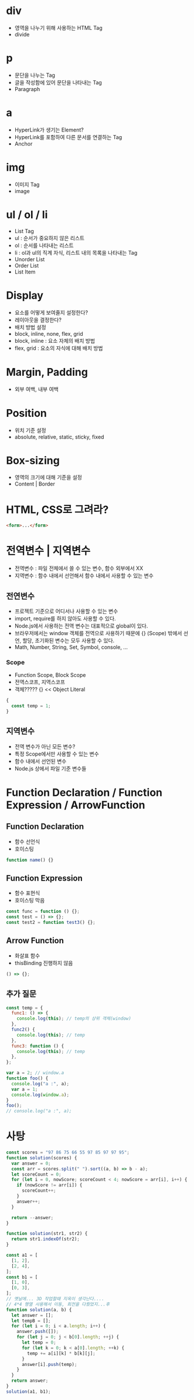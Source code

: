 # div

- 영역을 나누기 위해 사용하는 HTML Tag
- divide

# p

- 문단을 나누는 Tag
- 글을 작성함에 있어 문단을 나타내는 Tag
- Paragraph

# a

- HyperLink가 생기는 Element?
- HyperLink를 포함하여 다른 문서를 연결하는 Tag
- Anchor

# img

- 이미지 Tag
- image

# ul / ol / li

- List Tag
- ul : 순서가 중요하지 않은 리스트
- ol : 순서를 나타내는 리스트
- li : ol과 ul의 직계 자식, 리스트 내의 목록을 나타내는 Tag
- Unorder List
- Order List
- List Item

# Display

- 요소를 어떻게 보여줄지 설정한다?
- 레이아웃을 결정한다?
- 배치 방법 설정
- block, inline, none, flex, grid
- block, inline : 요소 자체의 배치 방법
- flex, grid : 요소의 자식에 대해 배치 방법

# Margin, Padding

- 외부 여백, 내부 여백

# Position

- 위치 기준 설정
- absolute, relative, static, sticky, fixed

# Box-sizing

- 영역의 크기에 대해 기준을 설정
- Content | Border

# HTML, CSS로 그려라?

```html
<form>...</form>
```

# 전역변수 | 지역변수

- 전역변수 : 파일 전체에서 쓸 수 있는 변수, 함수 외부에서 XX
- 지역변수 : 함수 내에서 선언해서 함수 내에서 사용할 수 있는 변수

## 전연변수

- 프로젝트 기준으로 어디서나 사용할 수 있는 변수
- import, require를 하지 않아도 사용할 수 있다.
- Node.js에서 사용하는 전역 변수는 대표적으로 global이 있다.
- 브라우저에서는 window 객체를 전역으로 사용하기 때문에 {} (Scope) 밖에서 선언, 할당, 초기화된 변수는 모두 사용할 수 있다.
- Math, Number, String, Set, Symbol, console, ...

### Scope

- Function Scope, Block Scope
- 전역스코프, 지역스코프
- 객체????? {} << Object Literal

```js
{
  const temp = 1;
}
```

## 지역변수

- 전역 변수가 아닌 모든 변수?
- 특정 Scope에서만 사용할 수 있는 변수
- 함수 내에서 선언된 변수
- Node.js 상에서 파일 기준 변수들

# Function Declaration / Function Expression / ArrowFunction

## Function Declaration

- 함수 선언식
- 호이스팅

```js
function name() {}
```

## Function Expression

- 함수 표현식
- 호이스팅 막음

```js
const func = function () {};
const test = () => {};
const test2 = function test3() {};
```

## Arrow Function

- 화살표 함수
- thisBinding 진행하지 않음

```js
() => {};
```

## 추가 질문

```js
const temp = {
  func1: () => {
    console.log(this); // temp의 상위 객체(window)
  },
  func2() {
    console.log(this); // temp
  },
  func3: function () {
    console.log(this); // temp
  },
};

var a = 2; // window.a
function foo() {
  console.log("a :", a);
  var a = 1;
  console.log(window.a);
}
foo();
// console.log("a :", a);
```

# 사탕

```js
const scores = "97 86 75 66 55 97 85 97 97 95";
function solution(scores) {
  var answer = 0;
  const arr = scores.split(" ").sort((a, b) => b - a);
  let scoreCount = 0;
  for (let i = 0, nowScore; scoreCount < 4; nowScore = arr[i], i++) {
    if (nowScore != arr[i]) {
      scoreCount++;
    }
    answer++;
  }

  return --answer;
}

function solution(str1, str2) {
  return str1.indexOf(str2);
}

const a1 = [
  [1, 2],
  [2, 4],
];
const b1 = [
  [1, 0],
  [0, 3],
];
// 옛날에... 3D 작업할때 지옥이 생각난다....
// 4*4 행열 사용해서 이동, 회전을 다뤘었지...후
function solution(a, b) {
  let answer = [];
  let tempB = [];
  for (let i = 0; i < a.length; i++) {
    answer.push([]);
    for (let j = 0; j < b[0].length; ++j) {
      let temp = 0;
      for (let k = 0; k < a[0].length; ++k) {
        temp += a[i][k] * b[k][j];
      }
      answer[i].push(temp);
    }
  }
  return answer;
}
solution(a1, b1);
```
